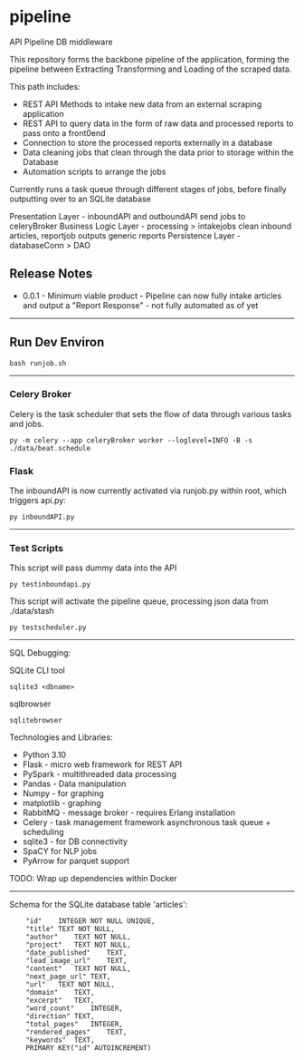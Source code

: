 # pipeline
 API Pipeline DB middleware


This repository forms the backbone pipeline of the application, forming the pipeline between Extracting Transforming and Loading of the scraped data.

This path includes:
- REST API Methods to intake new data from an external scraping application
- REST API to query data in the form of raw data and processed reports to pass onto a front0end
- Connection to store the processed reports externally in a database
- Data cleaning jobs that clean through the data prior to storage within the Database
- Automation scripts to arrange the jobs

Currently runs a task queue through different stages of jobs, before finally outputting over to an
SQLite database

Presentation Layer - inboundAPI and outboundAPI send jobs to celeryBroker
Business Logic Layer - processing > intakejobs clean inbound articles, reportjob outputs generic reports
Persistence Layer - databaseConn > DAO



## Release Notes
 - 0.0.1 - Minimum viable product - Pipeline can now fully intake articles and output a "Report Response" - not fully automated as of yet

-----

## Run Dev Environ

`bash runjob.sh`


-----

### Celery Broker

Celery is the task scheduler that sets the flow of data through various tasks and jobs. 

`py -m celery --app celeryBroker worker --loglevel=INFO -B -s ./data/beat.schedule`

### Flask 

The inboundAPI is now currently activated via runjob.py within root, which triggers api.py:

`py inboundAPI.py`

----

### Test Scripts

This script will pass dummy data into the API

`py testinboundapi.py`

This script will activate the pipeline queue, processing json data from ./data/stash

`py testscheduler.py`


-----

SQL Debugging:

SQLite CLI tool

`sqlite3 <dbname>` 

sqlbrowser

`sqlitebrowser`

Technologies and Libraries:
- Python 3.10
- Flask - micro web framework for REST API
- PySpark - multithreaded data processing
- Pandas - Data manipulation
- Numpy - for graphing
- matplotlib - graphing
- RabbitMQ - message broker - requires Erlang installation
- Celery - task management framework asynchronous task queue + scheduling
- sqlite3 - for DB connectivity
- SpaCY for NLP jobs
- PyArrow for parquet support

TODO: Wrap up dependencies within Docker

------


Schema for the SQLite database table 'articles':
```
	"id"	INTEGER NOT NULL UNIQUE,
	"title"	TEXT NOT NULL,
	"author"	TEXT NOT NULL,
	"project"	TEXT NOT NULL,
	"date_published"	TEXT,
	"lead_image_url"	TEXT,
	"content"	TEXT NOT NULL,
	"next_page_url"	TEXT,
	"url"	TEXT NOT NULL,
	"domain"	TEXT,
	"excerpt"	TEXT,
	"word_count"	INTEGER,
	"direction"	TEXT,
	"total_pages"	INTEGER,
	"rendered_pages"	TEXT,
	"keywords"	TEXT,
	PRIMARY KEY("id" AUTOINCREMENT)
```
